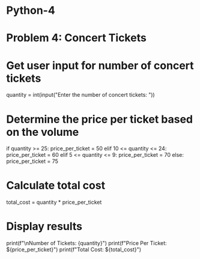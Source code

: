 # Python-4
# Problem 4: Concert Tickets

# Get user input for number of concert tickets
quantity = int(input("Enter the number of concert tickets: "))

# Determine the price per ticket based on the volume
if quantity >= 25:
    price_per_ticket = 50
elif 10 <= quantity <= 24:
    price_per_ticket = 60
elif 5 <= quantity <= 9:
    price_per_ticket = 70
else:
    price_per_ticket = 75

# Calculate total cost
total_cost = quantity * price_per_ticket

# Display results
print(f"\nNumber of Tickets: {quantity}")
print(f"Price Per Ticket: ${price_per_ticket}")
print(f"Total Cost: ${total_cost}")
